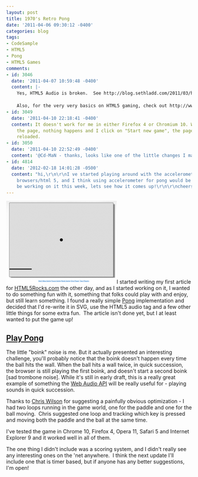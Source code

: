 ```yaml
---
layout: post
title: 1970's Retro Pong
date: '2011-04-06 09:30:12 -0400'
categories: blog
tags:
- CodeSample
- HTML5
- Pong
- HTML5 Games
comments:
- id: 3046
  date: '2011-04-07 10:59:48 -0400'
  content: |-
    Yes, HTML5 Audio is broken.  See http://blog.sethladd.com/2011/03/html5-audio-needs-your-help.html

    Also, for the very very basics on HTML5 gaming, check out http://www.html5rocks.com/tutorials/canvas/notearsgame/
- id: 3049
  date: '2011-04-10 22:18:41 -0400'
  content: It doesn't work for me in either Firefox 4 or Chromium 10. When I visit
    the page, nothing happens and I click on "Start new game", the page simply gets
    reloaded.
- id: 3050
  date: '2011-04-10 22:52:49 -0400'
  content: '@Cd-MaN - thanks, looks like one of the little changes I made broke something.'
- id: 4814
  date: '2012-02-18 14:01:28 -0500'
  content: "hi,\r\n\r\nI ve started playing around with the accelerometer on the mobile
    browsers/html 5, and I think using accelerometer for pong would be cool. I will
    be working on it this week, lets see how it comes up!\r\n\r\ncheers\r\nAnshu Prateek"
---
```

[![screen shot of pong](/assets/pong-300x225.png "Pong")](/assets/pong.png)I started writing my first article for [HTML5Rocks.com](http://html5rocks.com) the other day, and as I started working on it, I wanted to do something fun with it, something that folks could play with and enjoy, but still learn something.  I found a really simple [Pong](http://en.wikipedia.org/wiki/Pong) implementation and decided that I'd re-write it in SVG, use the HTML5 audio tag and a few other little things for some extra fun.  The article isn't done yet, but I at least wanted to put the game up!

## [Play Pong](http://petelepage.com/scratch/pong/)

The little "boink" noise is me.  But it actually presented an interesting challenge, you'll probably notice that the boink doesn't happen every time the ball hits the wall.  When the ball hits a wall twice, in quick succession, the browser is still playing the first boink, and doesn't start a second boink [sad trombone noise].  While it's still in early draft, this is a really great example of something the [Web Audio API](http://chromium.googlecode.com/svn/trunk/samples/audio/specification/specification.html) will be really useful for - playing sounds in quick succession.

Thanks to [Chris Wilson](http://twitter.com/cwilso) for suggesting a painfully obvious optimization - I had two loops running in the game world, one for the paddle and one for the ball moving.  Chris suggested one loop and tracking which key is pressed and moving both the paddle and the ball at the same time.

I've tested the game in Chrome 10, Firefox 4, Opera 11, Safari 5 and Internet Explorer 9 and it worked well in all of them.

The one thing I didn't include was a scoring system, and I didn't really see any interesting ones on the 'net anywhere.  I think the next update I'll include one that is timer based, but if anyone has any better suggestions, I'm open!